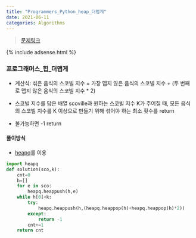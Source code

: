 ```yaml
---
title: "Programmers_Python_heap_더맵게"
date: 2021-06-11
categories: Algorithms
---
```

> [문제링크](https://programmers.co.kr/learn/courses/30/parts/12117)

{% include adsense.html %}


### 프로그래머스_힙_더맵게
- 계산식: 섞은 음식의 스코빌 지수 = 가장 맵지 않은 음식의 스코빌 지수 + (두 번째로 맵지 않은 음식의 스코빌 지수 * 2)

- 스코빌 지수를 담은 배열 scoville과 원하는 스코빌 지수 K가 주어질 때, 모든 음식의 스코빌 지수를 K 이상으로 만들기 위해 섞어야 하는 최소 횟수를 return
- 불가능하면  -1 return

#### 풀이방식
- [heapq](https://docs.python.org/3/library/heapq.html)를 이용

```python
import heapq 
def solution(sco,k):
    cnt=0
    h=[]
    for e in sco:
        heapq.heappush(h,e)
    while h[0]<k:
        try:
            heapq.heappush(h,(heapq.heappop(h)+heapq.heappop(h)*2))
        except:
            return -1
        cnt+=1
    return cnt
```

